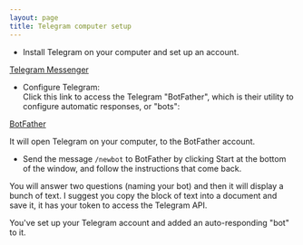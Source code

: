 ```yaml
---
layout: page
title: Telegram computer setup
---
```


- Install Telegram on your computer and set up an account.

[Telegram Messenger](https://telegram.org/)

- Configure Telegram:<br/>
Click this link to access the Telegram "BotFather", which is their utility to configure automatic responses, or "bots":

[BotFather](https://telegram.me/BotFather)

It will open Telegram on your computer, to the BotFather account.

- Send the message `/newbot` to BotFather by clicking Start at the bottom of the window, and follow the instructions that come back.  

You will answer two questions (naming your bot) and then it will display a bunch of text.  I suggest you copy the block of text into a document and save it, it has your token to access the Telegram API.

You've set up your Telegram account and added an auto-responding "bot" to it.
